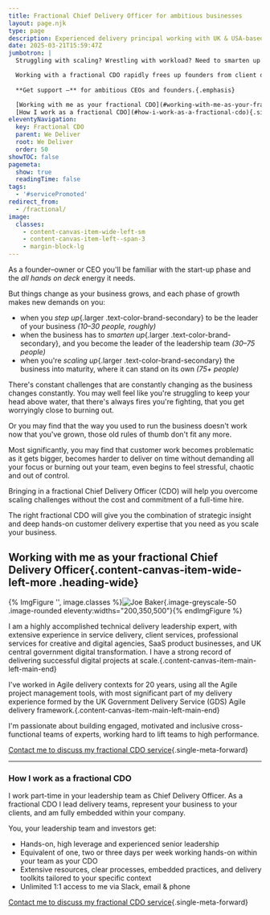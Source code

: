 ```yaml
---
title: Fractional Chief Delivery Officer for ambitious businesses
layout: page.njk
type: page
description: Experienced delivery principal working with UK & USA-based CEOs and founders of ambitious businesses.
date: 2025-03-21T15:59:47Z
jumbotron: |
  Struggling with scaling? Wrestling with workload? Need to smarten up your strategy, management and client delivery leadership?{.bold}

  Working with a fractional CDO rapidly frees up founders from client delivery to focus on healthy growth, to build toward your vision, and fulfil your passion for the business you're building.{.smaller}
  
  **Get support —** for ambitious CEOs and founders.{.emphasis}

  [Working with me as your fractional CDO](#working-with-me-as-your-fractional-chief-delivery-officer){.single-meta-forward .single-meta-button .single-meta-forward-button .small}
  [How I work as a fractional CDO](#how-i-work-as-a-fractional-cdo){.single-meta-forward .single-meta-button .single-meta-forward-button .small}
eleventyNavigation:
  key: Fractional CDO
  parent: We Deliver
  root: We Deliver
  order: 50
showTOC: false
pagemeta:
  show: true
  readingTime: false
tags:
  - '#servicePromoted'
redirect_from:
  - /fractional/
image:
  classes:
    - content-canvas-item-wide-left-sm
    - content-canvas-item-left--span-3
    - margin-block-lg
---
```


As a founder–owner or CEO you'll be familiar with the start-up phase and the *all hands on deck* energy it needs.

But things change as your business grows, and each phase of growth makes new demands on you:

- when you *step up*{.larger .text-color-brand-secondary} to be the leader of your business
*(10–30 people, roughly)*
- when the business has to *smarten up*{.larger .text-color-brand-secondary}, and you become the leader of the leadership team
*(30–75 people)*
- when you're *scaling up*{.larger .text-color-brand-secondary} the business into maturity, where it can stand on its own
*(75+ people)*

There's constant challenges that are constantly changing as the business changes constantly. You may well feel like you're struggling to keep your head above water, that there's always fires you're fighting, that you get worryingly close to burning out.

Or you may find that the way you used to run the business doesn't work now that you've grown, those old rules of thumb don't fit any more.

Most significantly, you may find that customer work becomes problematic as it gets bigger, becomes harder to deliver on time without demanding all your focus or burning out your team, even begins to feel stressful, chaotic and out of control.

Bringing in a fractional Chief Delivery Officer (CDO) will help you overcome scaling challenges without the cost and commitment of a full-time hire.

The right fractional CDO will give you the combination of strategic insight and deep hands-on customer delivery expertise that you need as you scale your business.

## Working with me as your fractional Chief Delivery Officer{.content-canvas-item-wide-left-more .heading-wide}

{% ImgFigure '', image.classes %}![Joe Baker](/public/images/me-july-2024-portrait.jpeg){.image-greyscale-50 .image-rounded eleventy:widths="200,350,500"}{% endImgFigure %}

I am a highly accomplished technical delivery leadership expert, with extensive experience in service delivery, client services, professional services for creative and digital agencies, SaaS product businesses, and UK central government digital transformation. I have a strong record of delivering successful digital projects at scale.{.content-canvas-item-main-left-main-end}

I've worked in Agile delivery contexts for 20 years, using all the Agile project management tools, with most significant part of my delivery experience formed by the UK Government Delivery Service (GDS) Agile delivery framework.{.content-canvas-item-main-left-main-end}

I'm passionate about building engaged, motivated and inclusive cross-functional teams of experts, working hard to lift teams to high performance.

[Contact me to discuss my fractional CDO service](/contact/){.single-meta-forward}

---

### How I work as a fractional CDO

I work part-time in your leadership team as Chief Delivery Officer. As a fractional CDO I lead delivery teams, represent your business to your clients, and am fully embedded within your company.

You, your leadership team and investors get:

- Hands-on, high leverage and experienced senior leadership
- Equivalent of one, two or three days per week working hands-on within your team as your CDO
- Extensive resources, clear processes, embedded practices, and delivery toolkits tailored to your specific context
- Unlimited 1:1 access to me via Slack, email & phone

[Contact me to discuss my fractional CDO service](/contact/){.single-meta-forward}